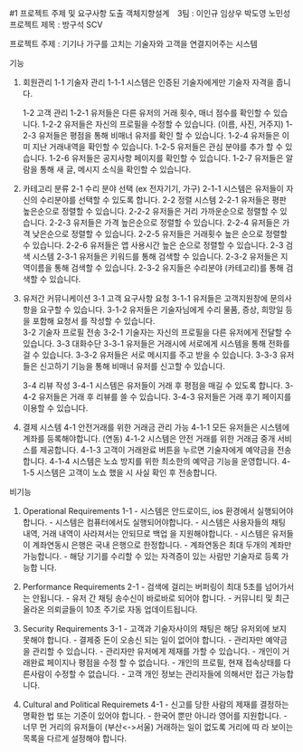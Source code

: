 #1 프로젝트 주제 및 요구사항 도출
객체지향설계　3팀 : 이인규 임상우 박도영 노민성
프로젝트 제목 : 방구석 SCV      

프로젝트 주제 : 기기나 가구를 고치는 기술자와 고객을 연결지어주는 시스템


기능

1. 회원관리
	1-1 기술자 관리
		1-1-1 시스템은 인증된 기술자에게만 기술자 자격을 줍니다.

	1-2 고객 관리
		1-2-1 유저들은 다른 유저의 거래 횟수, 매너 점수를 확인할 수 있습니다.
		1-2-2 유저들은 자신의 프로필을 수정할 수 있습니다. (이름, 사진, 거주지)
		1-2-3 유저들은 평점을 통해 비매너 유저를 확인 할 수 있습니다.
		1-2-4 유저들은 이미 지난 거래내역을 확인할 수 있습니다.
		1-2-5 유저들은 관심 분야를 추가 할 수 있습니다.
		1-2-6 유저들은 공지사항 페이지를 확인할 수 있습니다.
		1-2-7 유저들은 알람을 통해 새 글, 메시지 소식을 확인할 수 있습니다.
		
2. 카테고리 분류
	2-1 수리 분야 선택 (ex 전자기기, 가구) 
		2-1-1 시스템은 유저들이 자신의 수리분야를 선택할 수 있도록 합니다. 
	2-2 정렬 시스템
		2-2-1 유저들은 평판 높은순으로 정렬할 수 있습니다.
		2-2-2 유저들은 거리 가까운순으로 정렬할 수 있습니다.
		2-2-3 유저들은 가격 높은순으로 정렬할 수 있습니다.
		2-2-4 유저들은 가격 낮은순으로 정렬할 수 있습니다.
		2-2-5 유저들은 거래횟수 높은 순으로 정렬할 수 있습니다.
		2-2-6 유저들은 앱 사용시간 높은 순으로 정렬할 수 있습니다.
	2-3 검색 시스템
		2-3-1 유저들은 키워드를 통해 검색할 수 있습니다.
		2-3-2 유저들은 지역이름을 통해 검색할 수 있습니다.
		2-3-2 유지들은 수리분야 (카테고리)를 통해 검색할 수 있습니다.

3. 유저간 커뮤니케이션
	3-1 고객 요구사항 요청
		3-1-1 유저들은 고객지원창에 문의사항을 요구할 수 있습니다.
		3-1-2 유저들은 기술자님에게 수리 물품, 증상, 희망일 등을 포함해 요청서		를 작성할 수 있습니다.  
	3-2 기술자 프로필 전송
		3-2-1 기술자는 자신의 프로필을 다른 유저에게 전달할 수 있습니다. 
	3-3 대화수단
 		3-3-1 유저들은 거래시에 서로에게 시스템을 통해 전화를 걸 수 있습니다.
		3-3-2 유저들은 서로 메시지를 주고 받을 수 있습니다.
		3-3-3 유저들은 신고하기 기능을 통해 비매너 유저를 신고할 수 있습니다.

	3-4 리뷰 작성
		3-4-1 시스템은 유저들이 거래 후 평점을 매길 수 있도록 합니다.
		3-4-2 유저들은 거래 후 리뷰를 쓸 수 있습니다.
		3-4-3 유저들은 거래 후기 페이지를 이용할 수 있습니다.

4. 결제 시스템
	4-1 안전거래를 위한 거래금 관리 가능
		4-1-1 모든 유저들은 시스템에 계좌를 등록해야합니다. (연동)
		4-1-2 시스템은 안전 거래를 위한 거래금 중개 서비스를 제공합니다.
		4-1-3 고객이 거래완료 버튼을 누르면 기술자에게 예약금을 전송합니다.
		4-1-4 시스템은 노쇼 방지를 위한 최소한의 예약금 기능을 운영합니다.
		4-1-5 시스템은 고객이 노쇼 했을 시 사실 확인 후 전송합니다.

비기능
1. Operational Requirements
	1-1 
		- 시스템은 안드로이드, ios 환경에서 실행되어야합니다.
		- 시스템은 컴퓨터에서도 실행되어야합니다.
		- 시스템은 사용자들의 채팅 내역, 거래 내역이 사라져서는 안되므로 백업		  을 지원해야합니다.
		- 시스템은 유저들이 계좌연동시 은행은 국내 은행으로 한정합니다.
		- 계좌연동은 최대 두개의 계좌만 가능합니다.
		- 해당 기기를 수리할 수 있는 자격증이 있는 사람만 기술자로 등록 가능합		  니다.


2. Performance Requirements
	2-1
		- 검색에 걸리는 버퍼링이 최대 5초를 넘어가서는 안됩니다.
		- 유저 간 채팅 송수신이 바로바로 되어야 합니다.
		- 커뮤니티 및 최근 올라온 의뢰글들이 10초 주기로 자동 업데이트됩니다.




3. Security Requirements
	3-1
		- 고객과 기술자사이의 채팅은 해당 유저외에 보지 못해야 합니다.
		- 결제중 돈이 오송신 되는 일이 없어야 합니다.
		- 관리자만 예약금을 관리할 수 있습니다.
		- 관리자만 유저에게 제재를 가할 수 있습니다.
		- 개인이 거래완료 페이지나 평점을 수정 할 수 없습니다.
		- 개인의 프로필, 현재 접속상태를 다른사람이 수정할 수 없습니다.
		- 고객 개인 정보는 관리자들에 의해서만 접근 가능합니다.


4. Cultural and Political Requiremets
	4-1
		- 신고를 당한 사람의 제재를 결정하는 명확한 법 또는 기준이 있어야 합니다. 
		- 한국어 뿐만 아니라 영어를 지원합니다.
	    	- 너무 먼 거리의 유저들이 (부산<->서울) 거래하는 일이 없도록 거리에 따		라 보이는 목록을 다르게 설정해야 합니다.

